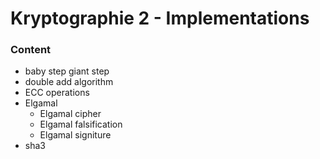 # Kryptographie 2 - Implementations

### Content
 - baby step giant step
 - double add algorithm
 - ECC operations
 - Elgamal
	 - Elgamal cipher
	 - Elgamal falsification
	 - Elgamal signiture
- sha3